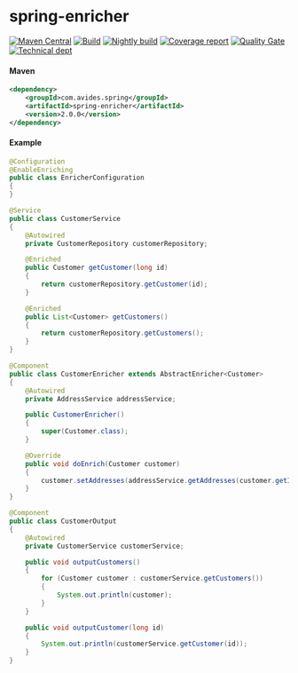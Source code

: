 # spring-enricher

[![Maven Central](https://maven-badges.herokuapp.com/maven-central/com.avides.spring/spring-enricher/badge.svg)](https://maven-badges.herokuapp.com/maven-central/com.avides.spring/spring-enricher)
[![Build](https://github.com/avides/spring-enricher/workflows/release/badge.svg)](https://github.com/avides/spring-enricher/actions)
[![Nightly build](https://github.com/avides/spring-enricher/workflows/nightly/badge.svg)](https://github.com/avides/spring-enricher/actions)
[![Coverage report](https://sonarcloud.io/api/project_badges/measure?project=avides_spring-enricher&metric=coverage)](https://sonarcloud.io/dashboard?id=avides_spring-enricher)
[![Quality Gate](https://sonarcloud.io/api/project_badges/measure?project=avides_spring-enricher&metric=alert_status)](https://sonarcloud.io/dashboard?id=avides_spring-enricher)
[![Technical dept](https://sonarcloud.io/api/project_badges/measure?project=avides_spring-enricher&metric=sqale_index)](https://sonarcloud.io/dashboard?id=avides_spring-enricher)

#### Maven
```xml
<dependency>
    <groupId>com.avides.spring</groupId>
    <artifactId>spring-enricher</artifactId>
    <version>2.0.0</version>
</dependency>
```
#### Example
```java
@Configuration
@EnableEnriching
public class EnricherConfiguration
{
}

@Service
public class CustomerService
{
    @Autowired
    private CustomerRepository customerRepository;

    @Enriched
    public Customer getCustomer(long id)
    {
        return customerRepository.getCustomer(id);
    }

    @Enriched
    public List<Customer> getCustomers()
    {
        return customerRepository.getCustomers();
    }
}

@Component
public class CustomerEnricher extends AbstractEnricher<Customer>
{
    @Autowired
    private AddressService addressService;

    public CustomerEnricher()
    {
        super(Customer.class);
    }

    @Override
    public void doEnrich(Customer customer)
    {
        customer.setAddresses(addressService.getAddresses(customer.getId()));
    }
}

@Component
public class CustomerOutput
{
    @Autowired
    private CustomerService customerService;

    public void outputCustomers()
    {
        for (Customer customer : customerService.getCustomers())
        {
            System.out.println(customer);
        }
    }

    public void outputCustomer(long id)
    {
        System.out.println(customerService.getCustomer(id));
    }
}
```
